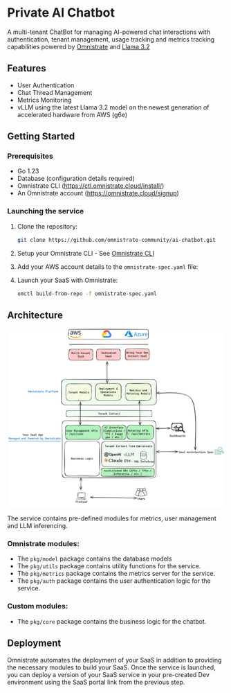 # Private AI Chatbot

A multi-tenant ChatBot for managing AI-powered chat interactions with authentication, tenant management, usage tracking and metrics tracking capabilities powered by [Omnistrate](https://omnistrate.com)
and [Llama 3.2](https://ai.meta.com/blog/llama-3-2-connect-2024-vision-edge-mobile-devices/)

## Features

- User Authentication
- Chat Thread Management
- Metrics Monitoring
- vLLM using the latest Llama 3.2 model on the newest generation of accelerated hardware from AWS (g6e)

## Getting Started

### Prerequisites
- Go 1.23
- Database (configuration details required)
- Omnistrate CLI (https://ctl.omnistrate.cloud/install/)
- An Omnistrate account (https://omnistrate.cloud/signup)

### Launching the service

1. Clone the repository:
    ```bash
    git clone https://github.com/omnistrate-community/ai-chatbot.git
    ```

2. Setup your Omnistrate CLI - See [Omnistrate CLI](https://ctl.omnistrate.cloud/install)

3. Add your AWS account details to the `omnistrate-spec.yaml` file:

4. Launch your SaaS with Omnistrate:
    ```bash
    omctl build-from-repo -f omnistrate-spec.yaml
    ```


## Architecture

![Architecture](./docs/architecture.png)

The service contains pre-defined modules for metrics, user management and LLM inferencing.

### Omnistrate modules:
- The `pkg/model` package contains the database models
- The `pkg/utils` package contains utility functions for the service.
- The `pkg/metrics` package contains the metrics server for the service.
- The `pkg/auth` package contains the user authentication logic for the service.

### Custom modules:
- The `pkg/core` package contains the business logic for the chatbot. 

## Deployment

Omnistrate automates the deployment of your SaaS in addition to providing the necessary modules to build your SaaS.
Once the service is launched, you can deploy a version of your SaaS service in your pre-created Dev environment using the SaaS portal link from the previous step.